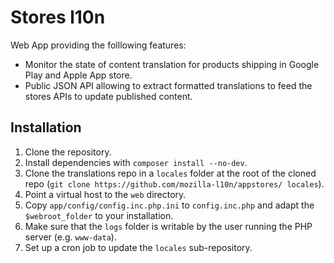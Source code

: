 # Stores l10n

Web App providing the folllowing features:
* Monitor the state of content translation for products shipping in Google Play and Apple App store.
* Public JSON API allowing to extract formatted translations to feed the stores APIs to update published content.

## Installation
1. Clone the repository.
2. Install dependencies with `composer install --no-dev`.
3. Clone the translations repo in a `locales` folder at the root of the cloned repo (`git clone https://github.com/mozilla-l10n/appstores/ locales`).
4. Point a virtual host to the `web` directory.
5. Copy `app/config/config.inc.php.ini` to `config.inc.php` and adapt the `$webroot_folder` to your installation.
6. Make sure that the `logs` folder is writable by the user running the PHP server (e.g. `www-data`).
7. Set up a cron job to update the `locales` sub-repository.
